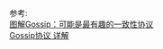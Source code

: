 







参考:   
[图解Gossip：可能是最有趣的一致性协议](https://www.jianshu.com/p/54eab117e6ae)      
[Gossip协议 详解](https://blog.csdn.net/lin819747263/article/details/106340633)